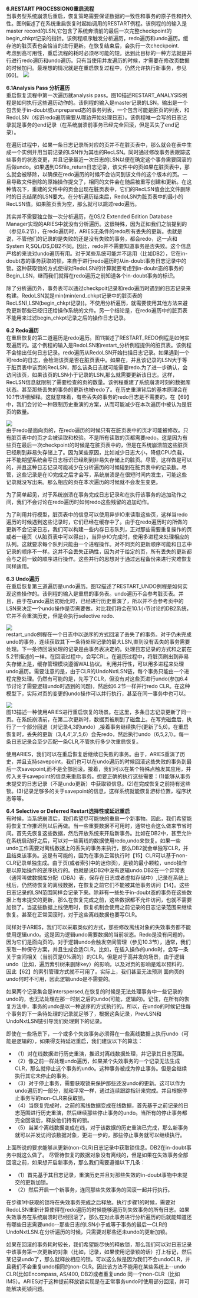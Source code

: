 **6.RESTART PROCESSIONG重启流程**  
当事务型系统崩溃后重启，恢复策略需要保证数据的一致性和事务的原子性和持久性。图9描述了在系统重启恢复时起始调用的RESTART例程。该例程的的输入是master record的LSN,它包含了系统奔溃前的最后一次完整checkpoint的begin_chkpt记录的指针。该例程顺序触发分析遍历，redo遍历和undo遍历。缓存池的脏页表也会恰当的进行更新。在恢复结束后，会执行一次checkpoint.  
考虑到高可用性，重启流程的耗时必须尽可能的短。达到此目标的一种方法就是并行进行redo遍历和undo遍历。只有当使用并发遍历的时候，才需要在修改页数据的时候加闩。最理想的情况就是在重启恢复过程中，仍然允许执行新事务，参见[60]。 
![](./img/fig9.png)  

**6.1Analysis Pass 分析遍历**  
重启恢复流程中第一次遍历就analysis pass。图10描述RESTART_ANALYSIS例程是如何执行这些遍历动作的。该例程的输入是master记录的LSN。输出是一个包含处于in-doubt或unprepared态的事务列表，一个包含可能是脏页的列表，和RedoLSN（标识redo遍历需要从哪边开始处理日志）。该例程唯一会写的日志记录就是事务的end记录（在系统崩溃前事务已经完全回滚，但是丢失了end记录）。  

在遍历过程中，如果一条日志记录所对应的页并不在脏页表中，那么就会在表中生成一个实例并用当前记录的LSN作为其也的RecLSN。同时通过修改事务表跟踪这些事务的状态变更，并且记录最近一次日志的LSN以便在确定这个事务需要回滚的后做undo。如果遇到OSfile_return日志记录，该文件中的页如果在脏页表中，那么就会被移除，以确保在redo遍历的时候不会访问到该文件的这个版本的页。一旦导致文件删除的原始操作提交了，相同的文件会在随后被重写创建和更新。在这种情况下，重建的文件中的页会出现在脏页表中，它们的RecLSN值会比文件删除时的日志结尾的LSN要大。在分析遍历结束后，RedoLSN为脏页表中的最小的RecLSN值。如果脏页表为空，那么就可以跳过redo遍历。  

其实并不需要独立做一次分析遍历，在0S/2 Extended Edition Database Manager实现的ARIES中就没有分析遍历。这很特殊，因为正如我们之前提到的（参见6.2节），在redo遍历时，ARIES无条件的redo所有丢失的更新。也就是说，不管他们的记录的是失败的还是没有失败的事务，都会redo，这一点和System R,SQL/DS,DB2不同。因此，redo并不需要知道事务是否失败。这个信息严格的来说对undo遍历有用。对于某些系统可能并不适用（比如DB2），它在in-doubt态的事务获取的锁，来自于进行redo遍历时从in-doubt事务日志记录中的锁。这种获取锁的方式使得对RedoLSN的计算就要考虑到in-doubt态的事务的Begin_LSN，继而我们就得在redo遍历之前知道各个in-doubt事务的标识。  

除了分析遍历外，事务表可以通过checkpoit记录和redo遍历时遇到的日志记录来构建。RedoLSN就是min(min(end_chkpt记录中的脏页表的RecLSN),LSN(begin_chkpt记录))。不使用分析遍历，就需要使用其他方法来避免更新那些已经归还给操作系统的文件。另一个结论是，在redo遍历中的脏页表不能用来过滤begin_chkpt记录之后的操作日志记录。  

**6.2 Redo遍历**  
在重启恢复的第二道遍历是redo遍历。图11描述了RESTART_REDO例程是如何实现遍历的。这个例程的输入是RedoLSN和restart_分析例程提供的脏页表。该例程不会输出任何日志记录。redo遍历从RedoLSN开始扫描日志记录。如果遇到一个可redo的日志，会检测该页是否在脏页表中。如果在，并且该记录的LSN大于等于脏页表中该页的RecLSN，那么该条日志就可能需要redo.为了进一步确认，会访问该页，如果该页的LSN小于记录的LSN,那么就需要更新该日志。这样，RecLSN信息就限制了需要检查的页的数量。该例程重建了系统崩溃时刻的数据库状态。甚至那些丢失的事务的更新也被redo了。在历史重演背后的基本原理会在10.1节详细解释。这就意味着，有些丢失的事务的redo日志是不需要的。在【69】中，我们会讨论一种限制历史重演的方案，从而可能减少在本次遍历中被认为是脏页的数量。  

![](./img/fig11.png)  
由于redo是面向页的，在redo遍历的时候只有在脏页表中的页才可能被修改。只有脏页表中的页才会被读取和校验。不是所有读取的页都需要redo。这是因为有些页在最后一次checkpoint的时候是在脏页表中的，但是在系统崩溃前这些脏页已经刷到非易失存储上了。因为某些原因，比如减少日志大小，降低CPU负载，并不能期望系统会写日志标识已经刷到非易失存储上的脏页。尽管，这样做是可以的，并且这种日志记录可能减少在分析遍历的时候碰到在脏页表中的记录数。尽管，这些记录是在IO完成之后才会写，系统崩溃是在很短时间内发生，可能这些记录就没写出来。那么相应的页在本次遍历的时候就不会发生变更。  

为了简单起见，对于系统崩溃在事务完成日志记录和在执行该事务的追加动作之间，我们不会讨论在redo遍历时如何redo这些残留的追加动作。  

为了利用并行模型，脏页表中的信息可以使用异步IO来读取这些页，这样当redo遍历的时候遇到这些记录时，它们已经在缓存中了。由于在redo遍历时的所做的更新不会记录日志，我们可以构建一些内存日志队列，正对那些需要重复操作的页或者一组页（从脏页表中可以得出），当异步IO完成时，使用多进程来处理相应的队列。这就要求每个队列只能由一个进程操作。对不同页的更新顺序可能和日志中记录的顺序不一样。这并不会丢失正确性，因为对于给定的页，所有丢失的更新都会与之前一致的顺序进行操作。这些并行的思想对于通过远程备份来进行灾难恢复同样适用。  

**6.3 Undo遍历**  
在重启恢复第三道遍历是undo遍历。图12描述了RESTART_UNDO例程是如何实现这些操作的。该例程的输入是重启的事务表。undo遍历不会参考脏页表。并且，由于在undo遍历初始化时，已经进行历史重演了，所以并不会参考页中的LSN来决定一个undo操作是否需要做。对比我们将会在10.1小节讨论的DB2系统，它并不会重演历史，但是会执行selective redo.  

![](./img/fig12.png)  
restart_undo例程在一个日志中以逆序的方式回滚了丢失了的事务。对于仍未完成undo的事务，连续获取其下一条待处理记录的最大LSN,直到没有丢失的事务需要处理。下一条待回滚处理的记录是由事务表决定的。处理日志记录的方式和之前在5.2节描述的一样。在回滚过程中，会写CRL。在遍历过程中，将脏页刷出到非易失存储上是，缓存管理模块遵循WAL协议。 
利用并行性，可以用多进程来处理undo遍历。需要注意的是，由于CLR的UndoNxtLSN链，每个事务只能由一个进程完整处理。仍然有可能的是，先写了CLR，但没有对这些页进行undo(参加6.4节讨论了需要逻辑undo时遇到的问题)，然后如6.2节一样并行redo CLR。在这种模型下，实际对页的变更的undo操作可以并行执行，甚至在同一事务中也可以。  

![](./img/fig13.png)  
图13描述一种使用ARIES进行重启恢复的场景。在这里，多条日志记录更新了同一页。在系统崩溃前，在第二次更新时，数据页被刷到了磁盘上。在写完磁盘后，执行了一个部分回退（对记录4,3的undo）,接着事务继续执行(更新了5,6)。在重启恢复时，丢失的更新（3,4,4',3',5,6）会先redo，然后执行undo（6,5,2,1）。每一条日志记录会至少匹配一条CLR,不管执行多少次重启恢复。  

使用ARIES，我们可以在重启恢复后继续已失败的事务。由于，ARIES重演了历史，并且支持savepoint，我们也可以在undo遍历的时候回滚这些失败的事务到最后一次savepoint,而不是全部回滚。接着，我们可以在某个特殊点触发其应用，并传入关于savepoint的信息来重启事务。想要正确的执行这些需要：(1)能够从事务未提交的日志记录（不是undo更新）中获取锁信息。(2)在完成恢复之前持有这些锁。(3)记录足够多的关于savepoint的信息，这样系统就能恢复游标位置，程序状态等等。  

**6.4 Selective or Deferred Restart选择性或延迟重启**  
有时候，当系统崩溃后，我们希望尽可能快的重启一个新事物。因此，我们希望能将恢复工作推迟到以后再做。当一些重要数据不可用时，通常也会这么做来节省时间。首先先恢复这些数据，然后开放系统来开启新事务。比如在DB2中，甚至允许在系统启动好之后，可以对一些离线的数据使用redo,undo来恢复。如果一些undo工作需要对离线数据上的丢失的事务来执行，那么DB2就会单独写CLR，并且结束该事务。这是有可能的，因为在事务正常执行时【15】CLR可以基于non-CLR记录单独生成。由于页(或者索引中的迷你页)，是锁的最小颗粒，undo操作是以原始操作的逆序执行的。也就是说DB2中没有逻辑undo.DB2在一个异常表（通常叫做数据库分配（DBA）表，保存在日志或者虚拟存储中）,记录在系统上线后，仍然待恢复的离线数据，在恢复之前它们不能被其他事务访问【14】。这些日志记录的LSN范围同样会记录下来。除非有一些处于in-doubt态的事务在这些数据上有未提交的更新，那么在恢复完成之前，这些数据都不允许访问，也就不需要加锁了。当这些数据上线使用时，恢复机制会使用之前记录的日志记录范围来继续恢复。甚至在正常回滚时，对于这些离线数据也要写CLR。  

同样对于ARIES，我们可以采取类似的方式，那些修改离线对象的失效事务都不能使用逻辑undo。这是因为逻辑undo需要数据的当前状态。Redo是没有问题的，因为它们是面向页的。对于逻辑undo会触发空间管理（参见10.3节），通常，我们采取一种保守方案，并且生成合适CLR。比如，在插入操作的undo时，会写一条关于空间相关（当前页是0%满的）的CLR。但是对于高并发的场景，由于逻辑undo（比如，遍历索引树来删除key）的影响，以及对页的影响是难以预料的，因此【62】的索引管理方式就不可用了。实际上，我们甚至无法预测 面向页的undo何时不可用，因此逻辑undo是不需要的。 

如果两个记录集合是interspersed,在恢复的时候是无法处理事务中一些记录的undo的，也无法处理在那一时刻之后的undo(可能，逻辑的)。记住，在所有的恢复方法中，事务的undo是以一种逆序的方式执行的。所以，在undo的时候记住每个事务的下一条待处理的记录就足够了，根据这条记录，PrevLSN和UndoNxtLSN链引导我们处理剩下的记录。  

即使在一些场景下，一个或多个失效事务必须得在一些离线数据上执行undo（可能是逻辑的），如果得支持延迟重启，我们建议以下的算法：  
- （1）对在线数据进行历史重演，推迟对离线数据处理，并记录其日志范围。  
- （2）像之前一样处理undo遍历，如果某个失效事务的一个记录无法生成CLR，那么就停止这个事务的undo。这种事务被成为停止事务。但是会继续执行其它未停止的事务。  
- （3）对于停止事务，需要获取锁来保护那些还没undo的更新。这可以作为undo遍历的一部分，就和平常一样，通过连续跟踪指针来完成。并且根据停止事务写的non-CLR来获取锁。  
- （4）当恢复完成时，之前的离线数据变成在线数据，首先基于之前记录的日志范围进行历史重演，然后继续那些停止事务的undo。当所有的停止事务都完全回滚后，释放他们持有的锁。  
- （5）当某个离线数据变成在线，对于该数据的历史重演已完成，那么新事务就可以并发访问该数据对象，更进一步的，那些停止事务就可以继续执行。  

上面所说的要求能够从更新(non-CLR)日志记录中获取锁信息。DB2在in-doubt事务中就这么做了。 
尽管待恢复的数据对象没有离线的，但是如果在失效事务全部回滚之前，如果想开启新事务，那么我们需要遵循以下几条：  
- （1）首先基于其日志记录，重演历史并且对那些失效的in-doubt事物中未提交的更新加锁。  
- （2）然后开启一个新事务，连同那些失效事务的回滚一起并行执行。  


在步骤1中获取的锁将在失效事务完成之后释放。执行步骤1的时候，需要对RedoLSN重新计算使得在redo遍历的时候能够遍历到失效事务的所有日志。如果失效事务在系统崩溃时已经回滚了，那么在对此事务进行分析遍历的后就能知道还有哪些日志需要undo--那些日志的LSN小于或等于事务的最后一CLR的UndoNxtLSN.在分析遍历的时候，只需要对那些还未undo的更新加锁。  

如果在回滚的事务耗时较长，我们希望能尽快的释放锁，那么我们可以对日志记录中该事务第一次更新的对象（比如，记录，如果使用记录锁的话）打上标记，然后某记录undo了，那么就释放相应的锁。可以这么做是因为我们不会undoCLR，并且我们不会重复undo相同的non-CLR。因此该方法不能用在某些系统上--undo CLR(比如Encompass, AS/400, DB2)或者重复undo 同一个non-CLR（比如IMS）。ARIES对于这种提前释放锁实现是在正常事务undo时使用部分回滚，并可能解决死锁问题。  



